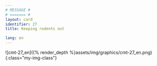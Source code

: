 ```yaml
---
# MESSAGE #
# ======= #
layout: card
identifier: 27
title: Keeping rodents out

lang: en
---
```


![cmt-27_en]({% render_depth %}assets/img/graphics/cmt-27_en.png){:class="my-img-class"}
